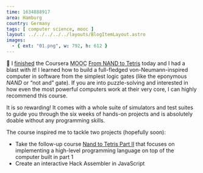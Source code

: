 ```yaml
---
time: 1634888917
area: Hamburg
country: Germany
tags: [ computer science, mooc ]
layout: ../../../../../layouts/BlogItemLayout.astro
images:
  - { ext: "01.png", w: 792, h: 612 }
---
```


🎉 I [finished](https://coursera.org/share/49c462b7194dd90882fc13fc6a357d52) the Coursera <abbr title="Massive Open Online Course">MOOC</abbr> [From NAND to Tetris](https://www.coursera.org/learn/build-a-computer) today and I had a blast with it! I learned how to build a full-fledged von-Neumann-inspired computer in software from the simplest logic gates (like the eponymous *NAND* or “not and” gate). If you are into puzzle-solving and interested in how even the most powerful computers work at their very core, I can highly recommend this course.

It is so rewarding! It comes with a whole suite of simulators and test suites to guide you through the six weeks of hands-on projects and is absolutely doable without any programming skills.

The course inspired me to tackle two projects (hopefully soon):

* Take the follow-up course [Nand to Tetris Part II](https://www.coursera.org/learn/nand2tetris2) that focuses on implementing a high-level programming language on top of the computer built in part 1
* Create an interactive Hack Assembler in JavaScript
